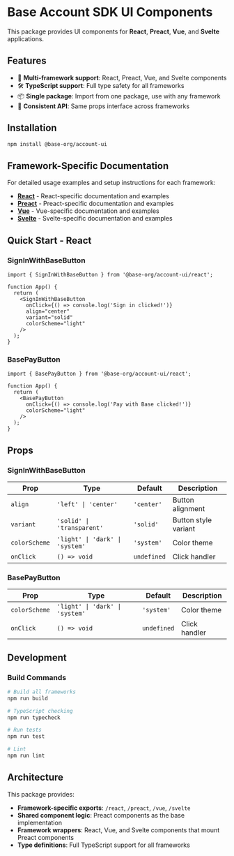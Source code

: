 # Base Account SDK UI Components

This package provides UI components for **React**, **Preact**, **Vue**, and **Svelte** applications.

## Features

- 🎯 **Multi-framework support**: React, Preact, Vue, and Svelte components
- 🛠️ **TypeScript support**: Full type safety for all frameworks
- 📦 **Single package**: Import from one package, use with any framework
- 🎨 **Consistent API**: Same props interface across frameworks

## Installation

```bash
npm install @base-org/account-ui
```

## Framework-Specific Documentation

For detailed usage examples and setup instructions for each framework:

- **[React](src/frameworks/react/README.md)** - React-specific documentation and examples
- **[Preact](src/frameworks/preact/README.md)** - Preact-specific documentation and examples
- **[Vue](src/frameworks/vue/README.md)** - Vue-specific documentation and examples
- **[Svelte](src/frameworks/svelte/README.md)** - Svelte-specific documentation and examples

## Quick Start - React

### SignInWithBaseButton

```tsx
import { SignInWithBaseButton } from '@base-org/account-ui/react';

function App() {
  return (
    <SignInWithBaseButton 
      onClick={() => console.log('Sign in clicked!')}
      align="center"
      variant="solid"
      colorScheme="light"
    />
  );
}
```

### BasePayButton

```tsx
import { BasePayButton } from '@base-org/account-ui/react';

function App() {
  return (
    <BasePayButton 
      onClick={() => console.log('Pay with Base clicked!')}
      colorScheme="light"
    />
  );
}
```

## Props

### SignInWithBaseButton

| Prop | Type | Default | Description |
|------|------|---------|-------------|
| `align` | `'left' \| 'center'` | `'center'` | Button alignment |
| `variant` | `'solid' \| 'transparent'` | `'solid'` | Button style variant |
| `colorScheme` | `'light' \| 'dark' \| 'system'` | `'system'` | Color theme |
| `onClick` | `() => void` | `undefined` | Click handler |

### BasePayButton

| Prop | Type | Default | Description |
|------|------|---------|-------------|
| `colorScheme` | `'light' \| 'dark' \| 'system'` | `'system'` | Color theme |
| `onClick` | `() => void` | `undefined` | Click handler |

## Development

### Build Commands

```bash
# Build all frameworks
npm run build

# TypeScript checking
npm run typecheck

# Run tests
npm run test

# Lint
npm run lint
```

## Architecture

This package provides:
- **Framework-specific exports**: `/react`, `/preact`, `/vue`, `/svelte`
- **Shared component logic**: Preact components as the base implementation
- **Framework wrappers**: React, Vue, and Svelte components that mount Preact components
- **Type definitions**: Full TypeScript support for all frameworks 

